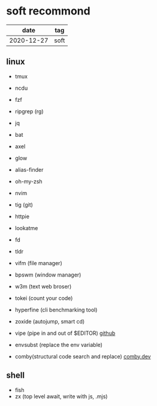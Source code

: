 # soft recommond

| date       | tag  |
| ---------- | ---- |
| 2020-12-27 | soft |

## linux

- tmux
- ncdu
- fzf
- ripgrep (rg)
- jq
- bat
- axel
- glow
- alias-finder
- oh-my-zsh
- nvim
- tig (git)
- httpie
- lookatme
- fd
- tldr
- vifm (file manager)
- bpswm (window manager)
- w3m (text web broser)
- tokei (count your code)
- hyperfine (cli benchmarking tool)
- zoxide (autojump, smart cd)

- vipe (pipe in and out of $EDITOR) [github](https://github.com/juliangruber/vipe)
- envsubst (replace the env variable)

- comby(structural code search and replace) [comby.dev](https://comby.dev)

## shell

- fish
- zx (top level await, write with js, .mjs)
